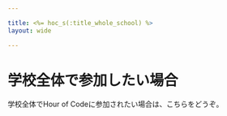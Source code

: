 ```yaml
---

title: <%= hoc_s(:title_whole_school) %>
layout: wide

---
```



# 学校全体で参加したい場合

学校全体でHour of Codeに参加されたい場合は、こちらをどうぞ。

